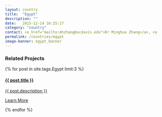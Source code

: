 ```yaml
---
layout: country
title:  "Egypt"
description: ""
date:   2015-12-14 16:25:17
category: "country"
contact: <a href="mailto:mhzhang@ucdavis.edu">Dr Minghua Zhang</a>, <a href="mailto:jehill@ucdavis.edu">Jim Hill</a> and <a href="mailto:mozbell@ucdavis.edu">Mark Bell</a>
permalink: /countries/egypt
image-banner: egypt_banner
---
```



<div class="relatedprojects">
<h3>Related Projects</h3>
	{% for post in site.tags.Egypt limit:3 %}
	<a class="post-link" href="{{ post.url | prepend: site.baseurl }}">
	    <div class="relatedprojects__card">
	        <h4>
	              {{ post.title }}
	            </h4>
	        <p class="feed-description">{{ post.description }}</p>
	        <p class="primary-color">Learn More</p>
	    </div>
    </a>
    {% endfor %}
</div>
